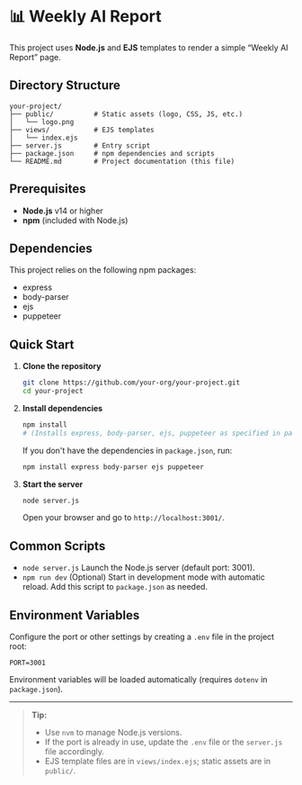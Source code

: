 # 📊 Weekly AI Report

This project uses **Node.js** and **EJS** templates to render a simple “Weekly AI Report” page.

## Directory Structure

```
your-project/
├── public/          # Static assets (logo, CSS, JS, etc.)
│   └── logo.png
├── views/           # EJS templates
│   └── index.ejs
├── server.js        # Entry script
├── package.json     # npm dependencies and scripts
└── README.md        # Project documentation (this file)
```

## Prerequisites

* **Node.js** v14 or higher
* **npm** (included with Node.js)

## Dependencies

This project relies on the following npm packages:

* express
* body-parser
* ejs
* puppeteer

## Quick Start

1. **Clone the repository**

   ```bash
   git clone https://github.com/your-org/your-project.git
   cd your-project
   ```

2. **Install dependencies**

   ```bash
   npm install
   # (Installs express, body-parser, ejs, puppeteer as specified in package.json)
   ```

   If you don't have the dependencies in `package.json`, run:

   ```bash
   npm install express body-parser ejs puppeteer
   ```

3. **Start the server**

   ```bash
   node server.js
   ```

   Open your browser and go to `http://localhost:3001/`.

## Common Scripts

* `node server.js`
  Launch the Node.js server (default port: 3001).
* `npm run dev`
  (Optional) Start in development mode with automatic reload. Add this script to `package.json` as needed.

## Environment Variables

Configure the port or other settings by creating a `.env` file in the project root:

```
PORT=3001
```

Environment variables will be loaded automatically (requires `dotenv` in `package.json`).

---

> **Tip:**
>
> * Use `nvm` to manage Node.js versions.
> * If the port is already in use, update the `.env` file or the `server.js` file accordingly.
> * EJS template files are in `views/index.ejs`; static assets are in `public/`.
